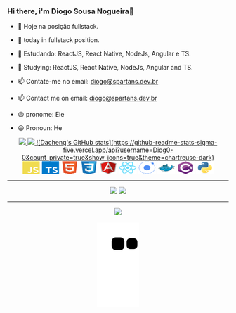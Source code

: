 ### Hi there, i'm Diogo Sousa Nogueira👋  


- 🔭 Hoje na posição fullstack.
- 🔭 today in fullstack position.

- 📖 Estudando: ReactJS, React Native, NodeJs, Angular e TS.
- 📖 Studying: ReactJS, React Native, NodeJs, Angular and TS.

- 📫 Contate-me no email: diogo@spartans.dev.br
- 📫 Contact me on email: diogo@spartans.dev.br

- 😄 pronome: Ele
- 😄 Pronoun: He

<div align="center">
  <div>
    <a href="https://github.com/Diog0-0">
      <img height="180em" src="https:///github-readme-stats.vercel.app/api?username=Diog0-0&show_icons=true&theme=radical&include_all_commits=true&count_private=true"/>
      <img height="180em" src="htps://github-readme-stats.vercel.app/api/top-langs/?username=Diog0-0&layout=compact&langs_count=7&theme=radical"/>
      ![Dacheng's GitHub stats](https://github-readme-stats-sigma-five.vercel.app/api?username=Diog0-0&count_private=true&show_icons=true&theme=chartreuse-dark)
    </a>
  </div>
  
  <div style="display: inline_block">
    <img align="center" alt="Diogo-Js" height="30" width="40" src="https://raw.githubusercontent.com/devicons/devicon/master/icons/javascript/javascript-plain.svg">
    <img align="center" alt="Diogo-Ts" height="30" width="40" src="https://raw.githubusercontent.com/devicons/devicon/master/icons/typescript/typescript-plain.svg">
    <img align="center" alt="Diogo-HTML" height="30" width="40" src="https://raw.githubusercontent.com/devicons/devicon/master/icons/html5/html5-original.svg">
    <img align="center" alt="Diogo-CSS" height="30" width="40" src="https://raw.githubusercontent.com/devicons/devicon/master/icons/css3/css3-original.svg">
    <img align="center" alt="Diogo-Angular" height="30" width="40" src="https://raw.githubusercontent.com/devicons/devicon/master/icons/angularjs/angularjs-original.svg">
    <img align="center" alt="Diogo-React" height="30" width="40" src="https://raw.githubusercontent.com/devicons/devicon/master/icons/react/react-original.svg">
    <img align="center" alt="Diogo-Ionic" height="30" width="40" src="https://raw.githubusercontent.com/devicons/devicon/master/icons/ionic/ionic-original.svg">
    <img align="center" alt="Diogo-Docker" height="30" width="40" src="https://raw.githubusercontent.com/devicons/devicon/master/icons/docker/docker-original.svg">
    <img align="center" alt="Diogo-Csharp" height="30" width="40" src="https://raw.githubusercontent.com/devicons/devicon/master/icons/csharp/csharp-original.svg">
    <img align="center" alt="Diogo-Python" height="30" width="40" src="https://raw.githubusercontent.com/devicons/devicon/master/icons/python/python-original.svg">
  </div>
  <hr>
  <div>
    <a href="https://www.linkedin.com/in/diogo-nogueira-6365a8186/" target="_blank"><img src="https://img.shields.io/badge/-LinkedIn-%230077B5?style=for-the-badge&logo=linkedin&logoColor=white" target="_blank"></a>
    <a href="https://discordapp.com/users/859917433875070976" target="_blank"><img src="https://img.shields.io/badge/Discord-7289DA?style=for-the-badge&logo=discord&logoColor=white" target="_blank"></a>
    <hr>
    <img src="https://giffiles.alphacoders.com/146/14685.gif">
   
  ![Snake animation](https://github.com/Diog0-0/Diog0-0/blob/output/github-contribution-grid-snake.svg)
  </div>
</div>
